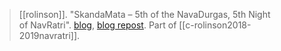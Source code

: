 > [[rolinson]]. "SkandaMata – 5th of the NavaDurgas, 5th Night of NavRatri". [blog](https://aryaakasha.com/2018/10/14/skandamata-5th-of-the-navadurgas-5th-night-of-navratri/), [blog repost](https://aryaakasha.com/2019/10/04/skandamata-5th-of-the-navadurgas-5th-night-of-navratri-2/). Part of [[c-rolinson2018-2019navratri]].